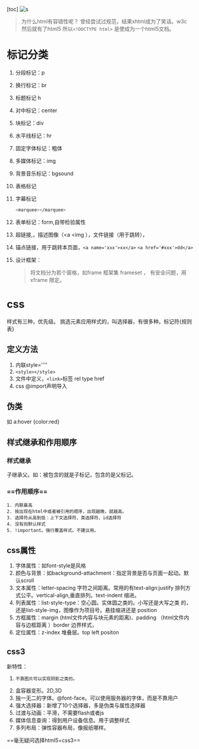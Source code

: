 ﻿[toc]
![s](http://img.yayi.site/csdn/ff8a0240106ea8f29f5ccd546439c1bd.gif-watermaskStyle)
>为什么html有容错性呢？
>曾经尝试过规范，结果xhtml成为了笑话。w3c 
>然后就有了html5
>所以`<!DOCTYPE html>` 是使成为一个html5文档。

# 标记分类
1. 分段标记：p
2. 换行标记：br
3. 标题标记 h
4. 对中标记：center
5. 块标记：div
6. 水平线标记：hr
7. 固定字体标记：粗体
8. 多媒体标记：img
9. 背景音乐标记：bgsound
10. 表格标记 
11. 字幕标记
	
	```bash
	<marquee></marquee>
	```
12. 表单标记：form,自带检验属性
13. 超链接,，描述图像（<a <img  ），文件链接（用于跳转），
14. 锚点链接，用于跳转本页面，`<a name='xxx'>xx</a>` `<a href='#xxx'>dd</a>`
15. 设计框架：
	>将文档分为若个窗格，如frame
	>框架集 frameset ，
	> 有安全问题，用xframe 限定。

# css
 样式有三种，优先级。
 挑选元素应用样式的，叫选择器，有很多种。标记符{规则表}
 ## 定义方法
  1. 内联style=''''
  2. `<style></style>`
  3. 文件中定义，`<link>`标签 rel  type href
  4. css @import声明导入
 ## 伪类
 如 a:hover {color:red}
 ## 样式继承和作用顺序
 ### 样式继承
  子继承父。如：被包含的就是子标记，包含的是父标记。
 ### ==作用顺序==
    1. 内联最高
    2. 按出现在html中或者被引用的顺序，出现越晚，就越高。
    3. 选择符从高到低：上下文选择符、类选择符、id选择符
    4. 没有则默认样式
    5. !important。强行覆盖样式。不建议用。
## css属性
1. 字体属性：如font-style是风格
2. 颜色与背景：如background-attachment：指定背景是否与页面一起动。默认scroll
3. 文本属性：letter-spacing 字符之间距离。常用的有text-align:justify 排列方式公平。vertical-align,垂直排列。text-indent 缩进。
4. 列表属性：list-style-type：空心圆。实体圆之类的。小写还是大写之类 的，还是list-style-img，图像作为项目号。悬挂缩进还是 position
5. 方框属性：margin (html文件内容与块元素的距离)、padding （html文件内容与边框距离 ）border 边界样式，
6. 定位属性：z-index 堆叠层。top left positon
## css3
新特性：
1.     不靠图片可以实现阴影之类的。
2. 盒容器变形。2D,3D
3. 独一无二的字体。@font-face。可以使用服务器的字体，而是不靠用户
4. 强大选择器：新增了10个选择器，多是伪类与属性选择器
5. 过渡与动画：平滑，不需要flash或者js
6. 媒体信息查询：得到用户设备信息。用于调整样式
7. 多列布局：弹性容器布局，像报纸哪样。

==毫无疑问选择html5+css3==

